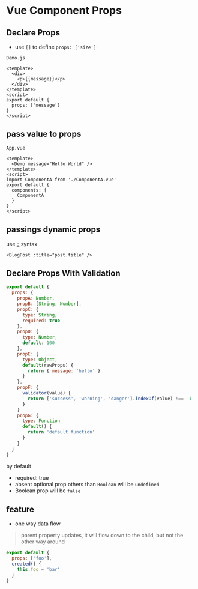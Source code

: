 # Vue Component Props

## Declare Props

- use `[]` to define `props: ['size']`

`Demo.js`

```vue
<template>
  <div>
    <p>{{message}}</p>
  </div>
</template>
<script>
export default {
  props: ['message']
}
</script>
```

## pass value to props

`App.vue`

```vue
<template>
  <Demo message="Hello World" />
</template>
<script>
import ComponentA from './ComponentA.vue'
export default {
  components: {
    ComponentA
  }
}
</script>
```

## passings dynamic props

use [`:`](vue-directives.md#v-bind) syntax

```vue
<BlogPost :title="post.title" />
```

## Declare Props With Validation

```js
export default {
  props: {
    propA: Number,
    propB: [String, Number],
    propC: {
      type: String,
      required: true
    },
    propD: {
      type: Number,
      default: 100
    },
    propE: {
      type: Object,
      default(rawProps) {
        return { message: 'hello' }
      }
    },
    propF: {
      validator(value) {
        return ['success', 'warning', 'danger'].indexOf(value) !== -1
      }
    }
    propG: {
      type: Function
      default() {
        return 'default function'
      }
    }
  }
}
```

by default

- required: true
- absent optional prop others than `Boolean` will be `undefined`
- Boolean prop will be `false`

## feature

- one way data flow

> parent property updates, it will flow down to the child, but not the other way around

```js
export default {
  props: ['foo'],
  created() {
    this.foo = 'bar'
  }
}
```
